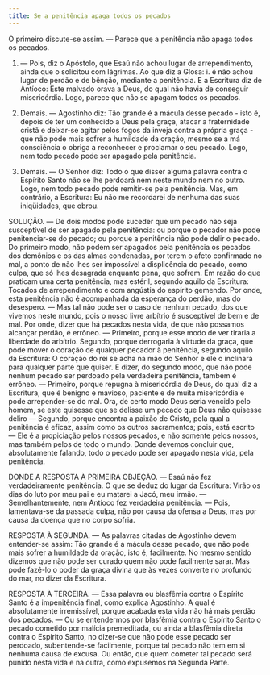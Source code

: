```yaml
---
title: Se a penitência apaga todos os pecados
---
```


O primeiro discute-se assim. — Parece que a penitência não apaga todos os pecados.  

1. — Pois, diz o Apóstolo, que Esaú não achou lugar de arrependimento, ainda que o solicitou com lágrimas. Ao que diz a Glosa: i. é não achou lugar de perdão e de bênção, mediante a penitência. E a Escritura diz de Antíoco: Este malvado orava a Deus, do qual não havia de conseguir misericórdia. Logo, parece que não se apagam todos os pecados.  

2. Demais. — Agostinho diz: Tão grande é a mácula desse pecado - isto é, depois de ter um conhecido a Deus pela graça, atacar a fraternidade cristã e deixar-se agitar pelos fogos da inveja contra a própria graça - que não pode mais sofrer a humildade da oração, mesmo se a má consciência o obriga a reconhecer e proclamar o seu pecado. Logo, nem todo pecado pode ser apagado pela penitência.  

3. Demais. — O Senhor diz: Todo o que disser alguma palavra contra o Espírito Santo não se lhe perdoará nem neste mundo nem no outro. Logo, nem todo pecado pode remitir-se pela penitência.  Mas, em contrário, a Escritura: Eu não me recordarei de nenhuma das suas iniqüidades, que obrou.  

SOLUÇÃO. — De dois modos pode suceder que um pecado não seja susceptível de ser apagado pela penitência: ou porque o pecador não pode penitenciar-se do pecado; ou porque a penitência não pode delir o pecado. Do primeiro modo, não podem ser apagados pela penitência os pecados dos demônios e os das almas condenadas, por terem o afeto confirmado no mal, a ponto de não lhes ser impossível a displicência do pecado, como culpa, que só lhes desagrada enquanto pena, que sofrem. Em razão do que praticam uma certa penitência, mas estéril, segundo aquilo da Escritura: Tocados de arrependimento e com angústia do espírito gemendo. Por onde, esta penitência não é acompanhada da esperança do perdão, mas do desespero. — Mas tal não pode ser o caso de nenhum pecado, dos que vivemos neste mundo, pois o nosso livre arbítrio é susceptível de bem e de mal. Por onde, dizer que há pecados nesta vida, de que não possamos alcançar perdão, é errôneo. — Primeiro, porque esse modo de ver tiraria a liberdade do arbítrio. Segundo, porque derrogaria à virtude da graça, que pode mover o coração de qualquer pecador à penitência, segundo aquilo da Escritura: O coração do rei se acha na mão do Senhor e ele o inclinará para qualquer parte que quiser. E dizer, do segundo modo, que não pode nenhum pecado ser perdoado pela verdadeira penitência, também é errôneo. — Primeiro, porque repugna à misericórdia de Deus, do qual diz a Escritura, que é benigno e mavioso, paciente e de muita misericórdia e pode arrepender-se do mal. Ora, de certo modo Deus seria vencido pelo homem, se este quisesse que se delisse um pecado que Deus não quisesse deliro — Segundo, porque encontra a paixão de Cristo, pela qual a penitência é eficaz, assim como os outros sacramentos; pois, está escrito — Ele é a propiciação pelos nossos pecados, e não somente pelos nossos, mas também pelos de todo o mundo.  Donde devemos concluir que, absolutamente falando, todo o pecado pode ser apagado nesta vida, pela penitência. 

DONDE A RESPOSTA À PRIMEIRA OBJEÇÃO. — Esaú não fez verdadeiramente penitência. O que se deduz do lugar da Escritura: Virão os dias do luto por meu pai e eu matarei a Jacó, meu irmão. — Semelhantemente, nem Antíoco fez verdadeira penitência. — Pois, lamentava-se da passada culpa, não por causa da ofensa a Deus, mas por causa da doença que no corpo sofria.  

RESPOSTA À SEGUNDA. — As palavras citadas de Agostinho devem entender-se assim: Tão grande é a mácula desse pecado, que não pode mais sofrer a humildade da oração, isto é, facilmente. No mesmo sentido dizemos que não pode ser curado quem não pode facilmente sarar. Mas pode fazê-lo o poder da graça divina que às vezes converte no profundo do mar, no dizer da Escritura.  

RESPOSTA À TERCEIRA. — Essa palavra ou blasfêmia contra o Espírito Santo é a impenitência final, como explica Agostinho. A qual é absolutamente irremissível, porque acabada esta vida não há mais perdão dos pecados. — Ou se entendermos por blasfêmia contra o Espírito Santo o pecado cometido por malícia premeditada, ou ainda a blasfêmia direta contra o Espírito Santo, no dizer-se que não pode esse pecado ser perdoado, subentende-se facilmente, porque tal pecado não tem em si nenhuma causa de excusa. Ou então, que quem cometer tal pecado será punido nesta vida e na outra, como expusemos na Segunda Parte.